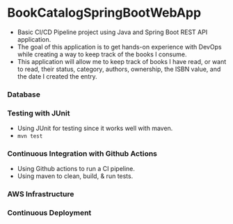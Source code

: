 # BookCatalogSpringBootWebApp
- Basic CI/CD Pipeline project using Java and Spring Boot REST API application.
- The goal of this application is to get hands-on experience with DevOps while creating a way to keep track of the books I consume.
- This application will allow me to keep track of books I have read, or want to read, their status, category, authors, ownership, the ISBN value, and the date I created the entry.

### Database

### Testing with JUnit
- Using JUnit for testing since it works well with maven.
- ```mvn test```

### Continuous Integration with Github Actions
- Using Github actions to run a CI pipeline.
- Using maven to clean, build, & run tests.

### AWS Infrastructure

### Continuous Deployment


